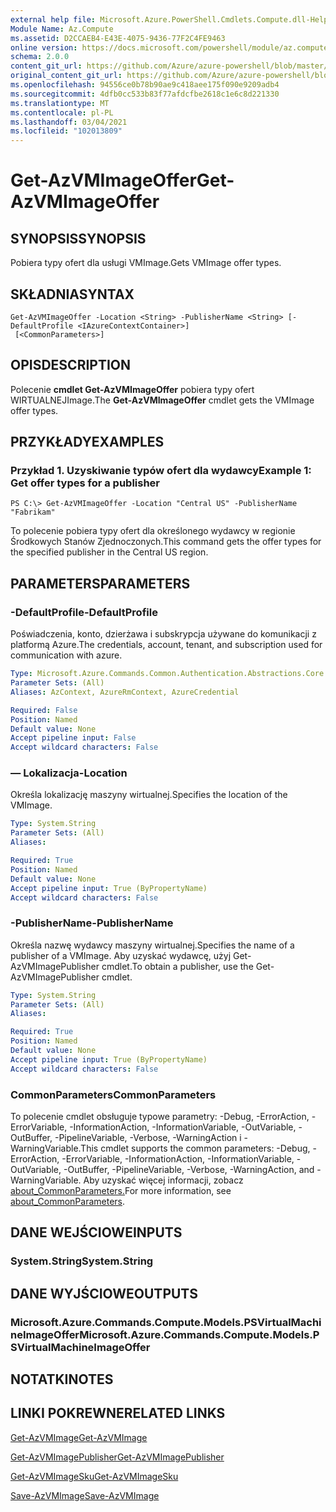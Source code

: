 ```yaml
---
external help file: Microsoft.Azure.PowerShell.Cmdlets.Compute.dll-Help.xml
Module Name: Az.Compute
ms.assetid: D2CCAEB4-E43E-4075-9436-77F2C4FE9463
online version: https://docs.microsoft.com/powershell/module/az.compute/get-azvmimageoffer
schema: 2.0.0
content_git_url: https://github.com/Azure/azure-powershell/blob/master/src/Compute/Compute/help/Get-AzVMImageOffer.md
original_content_git_url: https://github.com/Azure/azure-powershell/blob/master/src/Compute/Compute/help/Get-AzVMImageOffer.md
ms.openlocfilehash: 94556ce0b78b90ae9c418aee175f090e9209adb4
ms.sourcegitcommit: 4dfb0cc533b83f77afdcfbe2618c1e6c8d221330
ms.translationtype: MT
ms.contentlocale: pl-PL
ms.lasthandoff: 03/04/2021
ms.locfileid: "102013809"
---
```

# <span data-ttu-id="bad71-101">Get-AzVMImageOffer</span><span class="sxs-lookup"><span data-stu-id="bad71-101">Get-AzVMImageOffer</span></span>

## <span data-ttu-id="bad71-102">SYNOPSIS</span><span class="sxs-lookup"><span data-stu-id="bad71-102">SYNOPSIS</span></span>
<span data-ttu-id="bad71-103">Pobiera typy ofert dla usługi VMImage.</span><span class="sxs-lookup"><span data-stu-id="bad71-103">Gets VMImage offer types.</span></span>

## <span data-ttu-id="bad71-104">SKŁADNIA</span><span class="sxs-lookup"><span data-stu-id="bad71-104">SYNTAX</span></span>

```
Get-AzVMImageOffer -Location <String> -PublisherName <String> [-DefaultProfile <IAzureContextContainer>]
 [<CommonParameters>]
```

## <span data-ttu-id="bad71-105">OPIS</span><span class="sxs-lookup"><span data-stu-id="bad71-105">DESCRIPTION</span></span>
<span data-ttu-id="bad71-106">Polecenie **cmdlet Get-AzVMImageOffer** pobiera typy ofert WIRTUALNEJImage.</span><span class="sxs-lookup"><span data-stu-id="bad71-106">The **Get-AzVMImageOffer** cmdlet gets the VMImage offer types.</span></span>

## <span data-ttu-id="bad71-107">PRZYKŁADY</span><span class="sxs-lookup"><span data-stu-id="bad71-107">EXAMPLES</span></span>

### <span data-ttu-id="bad71-108">Przykład 1. Uzyskiwanie typów ofert dla wydawcy</span><span class="sxs-lookup"><span data-stu-id="bad71-108">Example 1: Get offer types for a publisher</span></span>
```
PS C:\> Get-AzVMImageOffer -Location "Central US" -PublisherName "Fabrikam"
```

<span data-ttu-id="bad71-109">To polecenie pobiera typy ofert dla określonego wydawcy w regionie Środkowych Stanów Zjednoczonych.</span><span class="sxs-lookup"><span data-stu-id="bad71-109">This command gets the offer types for the specified publisher in the Central US region.</span></span>

## <span data-ttu-id="bad71-110">PARAMETERS</span><span class="sxs-lookup"><span data-stu-id="bad71-110">PARAMETERS</span></span>

### <span data-ttu-id="bad71-111">-DefaultProfile</span><span class="sxs-lookup"><span data-stu-id="bad71-111">-DefaultProfile</span></span>
<span data-ttu-id="bad71-112">Poświadczenia, konto, dzierżawa i subskrypcja używane do komunikacji z platformą Azure.</span><span class="sxs-lookup"><span data-stu-id="bad71-112">The credentials, account, tenant, and subscription used for communication with azure.</span></span>

```yaml
Type: Microsoft.Azure.Commands.Common.Authentication.Abstractions.Core.IAzureContextContainer
Parameter Sets: (All)
Aliases: AzContext, AzureRmContext, AzureCredential

Required: False
Position: Named
Default value: None
Accept pipeline input: False
Accept wildcard characters: False
```

### <span data-ttu-id="bad71-113">— Lokalizacja</span><span class="sxs-lookup"><span data-stu-id="bad71-113">-Location</span></span>
<span data-ttu-id="bad71-114">Określa lokalizację maszyny wirtualnej.</span><span class="sxs-lookup"><span data-stu-id="bad71-114">Specifies the location of the VMImage.</span></span>

```yaml
Type: System.String
Parameter Sets: (All)
Aliases:

Required: True
Position: Named
Default value: None
Accept pipeline input: True (ByPropertyName)
Accept wildcard characters: False
```

### <span data-ttu-id="bad71-115">-PublisherName</span><span class="sxs-lookup"><span data-stu-id="bad71-115">-PublisherName</span></span>
<span data-ttu-id="bad71-116">Określa nazwę wydawcy maszyny wirtualnej.</span><span class="sxs-lookup"><span data-stu-id="bad71-116">Specifies the name of a publisher of a VMImage.</span></span>
<span data-ttu-id="bad71-117">Aby uzyskać wydawcę, użyj Get-AzVMImagePublisher cmdlet.</span><span class="sxs-lookup"><span data-stu-id="bad71-117">To obtain a publisher, use the Get-AzVMImagePublisher cmdlet.</span></span>

```yaml
Type: System.String
Parameter Sets: (All)
Aliases:

Required: True
Position: Named
Default value: None
Accept pipeline input: True (ByPropertyName)
Accept wildcard characters: False
```

### <span data-ttu-id="bad71-118">CommonParameters</span><span class="sxs-lookup"><span data-stu-id="bad71-118">CommonParameters</span></span>
<span data-ttu-id="bad71-119">To polecenie cmdlet obsługuje typowe parametry: -Debug, -ErrorAction, -ErrorVariable, -InformationAction, -InformationVariable, -OutVariable, -OutBuffer, -PipelineVariable, -Verbose, -WarningAction i -WarningVariable.</span><span class="sxs-lookup"><span data-stu-id="bad71-119">This cmdlet supports the common parameters: -Debug, -ErrorAction, -ErrorVariable, -InformationAction, -InformationVariable, -OutVariable, -OutBuffer, -PipelineVariable, -Verbose, -WarningAction, and -WarningVariable.</span></span> <span data-ttu-id="bad71-120">Aby uzyskać więcej informacji, zobacz [about_CommonParameters.](http://go.microsoft.com/fwlink/?LinkID=113216)</span><span class="sxs-lookup"><span data-stu-id="bad71-120">For more information, see [about_CommonParameters](http://go.microsoft.com/fwlink/?LinkID=113216).</span></span>

## <span data-ttu-id="bad71-121">DANE WEJŚCIOWE</span><span class="sxs-lookup"><span data-stu-id="bad71-121">INPUTS</span></span>

### <span data-ttu-id="bad71-122">System.String</span><span class="sxs-lookup"><span data-stu-id="bad71-122">System.String</span></span>

## <span data-ttu-id="bad71-123">DANE WYJŚCIOWE</span><span class="sxs-lookup"><span data-stu-id="bad71-123">OUTPUTS</span></span>

### <span data-ttu-id="bad71-124">Microsoft.Azure.Commands.Compute.Models.PSVirtualMachineImageOffer</span><span class="sxs-lookup"><span data-stu-id="bad71-124">Microsoft.Azure.Commands.Compute.Models.PSVirtualMachineImageOffer</span></span>

## <span data-ttu-id="bad71-125">NOTATKI</span><span class="sxs-lookup"><span data-stu-id="bad71-125">NOTES</span></span>

## <span data-ttu-id="bad71-126">LINKI POKREWNE</span><span class="sxs-lookup"><span data-stu-id="bad71-126">RELATED LINKS</span></span>

[<span data-ttu-id="bad71-127">Get-AzVMImage</span><span class="sxs-lookup"><span data-stu-id="bad71-127">Get-AzVMImage</span></span>](./Get-AzVMImage.md)

[<span data-ttu-id="bad71-128">Get-AzVMImagePublisher</span><span class="sxs-lookup"><span data-stu-id="bad71-128">Get-AzVMImagePublisher</span></span>](./Get-AzVMImagePublisher.md)

[<span data-ttu-id="bad71-129">Get-AzVMImageSku</span><span class="sxs-lookup"><span data-stu-id="bad71-129">Get-AzVMImageSku</span></span>](./Get-AzVMImageSku.md)

[<span data-ttu-id="bad71-130">Save-AzVMImage</span><span class="sxs-lookup"><span data-stu-id="bad71-130">Save-AzVMImage</span></span>](./Save-AzVMImage.md)


